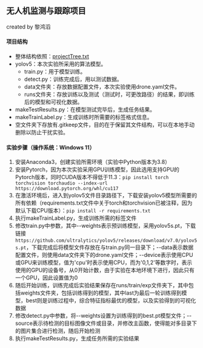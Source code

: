## 无人机监测与跟踪项目

created by 黎鸿滔

#### 项目结构

- 整体结构依照：[projectTree.txt](projectTree.txt)
- yolov5：本次实验所采用的算法模型。
  - train.py：用于模型训练。
  - detect.py：训练完成后，用以测试数据。
  - data文件夹：存放数据配置文件，本次实验使用drone.yaml文件。
  - runs文件夹：存放训练以及测试（测试时，可更改路径）的结果，即训练后的模型和可视化数据。
- makeTestResults.py：在模型测试完毕后，生成任务结果。
-   makeTrainLabel.py：生成训练时所需要的标签格式信息。
-   空文件夹下存放有.gitkeep文件，目的在于保留其文件结构，可以在本地手动删除以防止干扰实验。

#### 实验步骤（操作系统：Windows 11）

1. 安装Anaconda3，创建实验所需环境（实验中Python版本为3.8）
2. 安装Pytorch，因为本次实验采用GPU训练模型，因此选用支持GPU的Pytorch版本，同时CUDA版本不得低于11.3：`pip install torch torchvision torchaudio --index-url https://download.pytorch.org/whl/cu117`
3. 在激活环境后，进入到yolov5文件目录路径下，下载安装yolov5模型所需要的所有依赖（requirements.txt文件中关于torch和torchvision已被注释，因为默认下载CPU版本）：`pip install -r requirements.txt`
4. 执行makeTrainLabel.py，生成训练所需的标签文件
5. 修改train.py中参数，其中--weights表示预训练模型，采用yolov5s.pt，下载链接`https://github.com/ultralytics/yolov5/releases/download/v7.0/yolov5s.pt`，下载完成后将模型文件存放在与train.py同一目录下；--data表示数据配置文件，则使用data文件夹下的drone.yaml文件；--device表示使用CPU或GPU来训练模型，值为'cpu'时表示使用CPU，而为'0,1,2'等数字时，表示使用的GPU的设备号，从0开始计数，由于实验在本地环境下进行，因此只有一个GPU，因此设置值为0
6. 随后开始训练，训练完成后实验结果保存在runs/train/exp文件夹下，其中包括weights文件夹，包括训练得到的模型，其中last为最后一轮训练得到模型，best则是训练过程中，综合特征指标最优的模型，以及实验得到的可视化数据
7. 修改detect.py中参数，将--weights设置为训练得到的best.pt模型文件；--source表示待检测的目标图像文件或目录，并修改主函数，使得能对多目录下的图片集合进行检测，随后开始检测
8. 执行makeTestResults.py，生成任务所需的实验结果